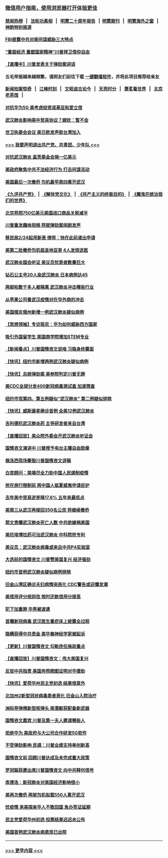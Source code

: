 ### [微信用户指南，使用浏览器打开体验更佳](https://github.com/gfw-breaker/banned-news1/blob/master/indexes/wechat-guide.md?t=0)
#### [禁闻热榜](热点新闻.md?t=0)  &nbsp;&nbsp;|&nbsp;&nbsp; [法轮功真相](https://github.com/gfw-breaker/truth/blob/master/README.md?t=0) &nbsp;&nbsp;|&nbsp;&nbsp; [明慧二十周年报告](https://github.com/gfw-breaker/mh-reports/blob/master/README.md?t=0) &nbsp;&nbsp;|&nbsp;&nbsp;[明慧期刊](https://github.com/gfw-breaker/mh-qikan) &nbsp;&nbsp;|&nbsp;&nbsp; [明慧海外之窗](https://github.com/gfw-breaker/mh-news/blob/master/README.md?t=0) &nbsp;&nbsp;|&nbsp;&nbsp; [神韵特别报道](https://github.com/gfw-breaker/mh-news/blob/master/shenyun.md?t=0)
#### [FBI披露中共对美间谍威胁三大特点](../pages/nsc412/n11849700.md?t=02070322) 
#### [“重振经济 重塑国家精神”川普捍卫信仰自由](../pages/nsc412/n11849641.md?t=02070322) 
#### [【直播中】川普发表关于弹劾案讲话](../pages/nsc412/n11849472.md?t=02070322) 
#### 五毛举报越来越频繁，请网友们前往下载 [一键翻墙软件](https://github.com/gfw-breaker/ssr-accounts)，并将此项目推荐给亲友
#### [新闻拍案惊奇](https://github.com/gfw-breaker/banned-news1/blob/master/pages/link4.md) &nbsp;&nbsp;|&nbsp;&nbsp; [江峰时刻](https://github.com/gfw-breaker/banned-news1/blob/master/pages/link4.md) &nbsp;&nbsp;|&nbsp;&nbsp; [文昭谈古论今](https://github.com/gfw-breaker/banned-news1/blob/master/pages/link4.md) &nbsp;&nbsp;|&nbsp;&nbsp; [天亮时分](https://github.com/gfw-breaker/banned-news1/blob/master/pages/link4.md) &nbsp;&nbsp;|&nbsp;&nbsp; [萧茗看世界](https://github.com/gfw-breaker/banned-news1/blob/master/pages/link4.md) &nbsp;&nbsp;|&nbsp;&nbsp; [北京老茶馆](https://github.com/gfw-breaker/banned-news1/blob/master/pages/link4.md) &nbsp;&nbsp;|&nbsp;&nbsp; 
#### [对抗华为5G 美考虑投资诺基亚和爱立信](../pages/nsc412/n11849510.md?t=02070322) 
#### [武汉肺炎影响美中贸易协议？姆钦：暂不会](../pages/nsc412/n11849497.md?t=02070322) 
#### [世卫执委会会议 美日欧发声挺台湾加入](../pages/nsc412/n11849433.md?t=02070322) 
#### [>>> 我要声明退出共产党、共青团、少年队 <<<](https://github.com/begood0513/goodnews/blob/master/quit/letter.md) 
#### [对抗武汉肺炎 盖茨基金会捐一亿美元](../pages/nsc412/n11848953.md?t=02070322) 
#### [美政府聚焦中共不法经济行为 打击间谍活动](../pages/nsc412/n11849322.md?t=02070322) 
#### [美国最后一次撤侨 包机最早周四离开武汉](../pages/nsc412/n11849395.md?t=02070322) 
#### [《九评共产党》](https://github.com/begood0513/9ping.md/blob/master/README.md) &nbsp;|&nbsp; [《解体党文化》](../../../../jtdwh.md/blob/master/README.md)  &nbsp;|&nbsp; [《共产主义的终极目的》](../../../../gczydzjmd.md/blob/master/README.md) &nbsp;|&nbsp; [《魔鬼在统治我们的世界》](../../../../mgztzwmdsj.md/blob/master/README.md) 
#### [北京将把750亿美元美国进口商品关税减半](../pages/nsc412/n11848896.md?t=02070322) 
#### [川普重发趣味视频 将就弹劾案闹剧发声](../pages/nsc412/n11848715.md?t=02070322) 
#### [移民局2/24起用新表  律师：快在此前递出申请](../pages/nsc412/n11848220.md?t=02070322) 
#### [美第二批撤侨包机抵圣地亚哥 4人发烧送医](../pages/nsc412/n11847923.md?t=02070322) 
#### [武汉肺炎国会听证 美议员忧患者数量巨大](../pages/nsc412/n11844851.md?t=02070322) 
#### [钻石公主号20人染武汉肺炎 日本病例达45](../pages/nsc412/n11847823.md?t=02070322) 
#### [两邮轮数千多人被隔离 武汉肺炎冲击哪些行业](../pages/nsc412/n11847456.md?t=02070322) 
#### [从苹果公司看武汉疫情对在华外商的冲击](../pages/nsc412/n11847586.md?t=02070322) 
#### [美国俄亥俄州新增一例武汉肺炎疑似病例](../pages/nsc412/n11847714.md?t=02070322) 
#### [【思想领袖】专访班农：华为如何威胁西方国家](../pages/nsc412/n11847306.md?t=02070322) 
#### [吸引外国留学生 美国商学院增加STEM专业](../pages/nsc412/n11847417.md?t=02070322) 
#### [【新闻看点】川普国情咨文说啥 习隐身终露面](../pages/nsc412/n11847016.md?t=02070322) 
#### [【快讯】纽约市新增两例武汉肺炎疑似病例](../pages/nsc412/n11847250.md?t=02070322) 
#### [【快讯】总统弹劾案 美参院判定川普无罪](../pages/nsc412/n11847316.md?t=02070322) 
#### [美CDC全球分发400新冠病毒测试盒 加速筛查](../pages/nsc412/n11847260.md?t=02070322) 
#### [纽约市现第四、第五例疑似“武汉肺炎”   第二例疑似排除](../pages/nsc412/n11847332.md?t=02070322) 
#### [【快讯】威斯康星确诊首例 全美12例武汉肺炎](../pages/nsc412/n11847162.md?t=02070322) 
#### [吉利德抗武汉肺炎药 主导研发者来自台湾](../pages/nsc412/n11847064.md?t=02070322) 
#### [【直播回放】美众院外委会开武汉肺炎听证会](../pages/nsc412/n11846727.md?t=02070322) 
#### [国情咨文演讲中 川普授予电台主播自由勋章](../pages/nsc412/n11846815.md?t=02070322) 
#### [佩洛西现场撕毁川普国情咨文讲稿](../pages/nsc412/n11846724.md?t=02070322) 
#### [白宫顾问：美竭尽全力助中国人民遏制疫情](../pages/nsc412/n11846756.md?t=02070322) 
#### [抢在旅行限制前 两中国人抵夏威夷申请庇护](../pages/nsc412/n11846866.md?t=02070322) 
#### [去年美中贸易逆差降17.6% 五年来最低点](../pages/nsc412/n11846755.md?t=02070322) 
#### [美周三从武汉再接回350名公民 将继续撤侨](../pages/nsc412/n11846705.md?t=02070322) 
#### [郭文贵曝武汉肺炎死亡人数 中共欲嫁祸美国](../pages/nsc412/n11846240.md?t=02070322) 
#### [美抗埃博拉药可治武汉肺炎 中科院抢专利](../pages/nsc412/n11846409.md?t=02070322) 
#### [美议员：武汉肺炎病毒或来自中共P4实验室](../pages/nsc412/n11846043.md?t=02070322) 
#### [大选前的国情咨文 川普赞美国复兴 经济强劲](../pages/nsc412/n11845526.md?t=02070322) 
#### [纽约市首例武汉肺炎疑似病例排除](../pages/nsc412/n11844989.md?t=02070322) 
#### [旧金山湾区确诊夫妇病情突恶化 CDC警告或迎爆发潮](../pages/nsc412/n11845730.md?t=02070322) 
#### [美信用评分规则改  按时还款信用分提高](../pages/nsc412/n11845488.md?t=02070322) 
#### [犯下加重罪 华男被速遣](../pages/nsc412/n11845476.md?t=02070322) 
#### [首曝新冠病毒 武汉医生重症床上披露全过程](../pages/nsc412/n11845150.md?t=02070322) 
#### [隐瞒获得中共资金 美华裔神经学家被起诉](../pages/nsc412/n11844879.md?t=02070322) 
#### [【更新】川普国情咨文 勾勒连任施政重点](../pages/nsc412/n11845223.md?t=02070322) 
#### [【直播回放】川普国情咨文：伟大美国复兴](../pages/nsc412/n11842079.md?t=02070322) 
#### [反驳中共指责 美国务院晒图证明对华援助](../pages/nsc412/n11844859.md?t=02070322) 
#### [【快讯】爱荷华州民主党初选 结果很意外](../pages/nsc412/n11844878.md?t=02070322) 
#### [北加州2新型冠状病毒患者恶化 旧金山入院治疗](../pages/nsc412/n11844842.md?t=02070322) 
#### [洲际导弹携新型核弹头 美潜艇获配备新武器](../pages/nsc412/n11844680.md?t=02070322) 
#### [国情咨文嘉宾 川普及第一夫人邀请哪些人](../pages/nsc412/n11844712.md?t=02070322) 
#### [拒绝华为 美政府与大公司合作研发5G软件](../pages/nsc412/n11844625.md?t=02070322) 
#### [不受弹劾影响 民调：川普业绩支持率创新高](../pages/nsc412/n11844622.md?t=02070322) 
#### [国情咨文前 回顾川普达成及未完成重大政策](../pages/nsc412/n11844581.md?t=02070322) 
#### [罗冠聪获邀出席川普国情咨文 向中共释何信号](../pages/nsc412/n11844355.md?t=02070322) 
#### [库德洛：新冠肺炎对美国经济影响很小](../pages/nsc412/n11844418.md?t=02070322) 
#### [美再次撤侨 两架包机拟载550人离开武汉](../pages/nsc412/n11844407.md?t=02070322) 
#### [忧疫情 来美探亲华人不敢回国 急办签证延期](../pages/nsc412/n11843344.md?t=02070322) 
#### [民主党爱荷华州初选 投票结果迟迟未公布](../pages/nsc412/n11844207.md?t=02070322) 
#### [美国首例武汉肺炎病患现已出院](../pages/nsc412/n11842740.md?t=02070322) 

----
#### [ >>> 更早内容 <<< ](../indexes/nsc412-earlier.md)
